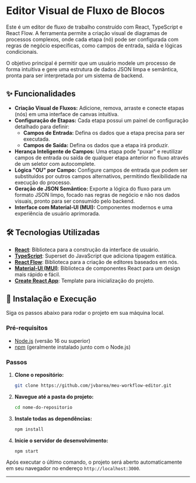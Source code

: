 # Editor Visual de Fluxo de Blocos

Este é um editor de fluxo de trabalho construído com React, TypeScript e React Flow. A ferramenta permite a criação visual de diagramas de processos complexos, onde cada etapa (nó) pode ser configurada com regras de negócio específicas, como campos de entrada, saída e lógicas condicionais.

O objetivo principal é permitir que um usuário modele um processo de forma intuitiva e gere uma estrutura de dados JSON limpa e semântica, pronta para ser interpretada por um sistema de backend.


## ✨ Funcionalidades

- **Criação Visual de Fluxos:** Adicione, remova, arraste e conecte etapas (nós) em uma interface de canvas intuitiva.
- **Configuração de Etapas:** Cada etapa possui um painel de configuração detalhado para definir:
  - **Campos de Entrada:** Defina os dados que a etapa precisa para ser executada.
  - **Campos de Saída:** Defina os dados que a etapa irá produzir.
- **Herança Inteligente de Campos:** Uma etapa pode "puxar" e reutilizar campos de entrada ou saída de qualquer etapa anterior no fluxo através de um seletor com autocomplete.
- **Lógica "OU" por Campo:** Configure campos de entrada que podem ser substituídos por outros campos alternativos, permitindo flexibilidade na execução do processo.
- **Geração de JSON Semântico:** Exporte a lógica do fluxo para um formato JSON limpo, focado nas regras de negócio e não nos dados visuais, pronto para ser consumido pelo backend.
- **Interface com Material-UI (MUI):** Componentes modernos e uma experiência de usuário aprimorada.

## 🛠️ Tecnologias Utilizadas

- **[React](https://reactjs.org/)**: Biblioteca para a construção da interface de usuário.
- **[TypeScript](https://www.typescriptlang.org/)**: Superset do JavaScript que adiciona tipagem estática.
- **[React Flow](https://reactflow.dev/)**: Biblioteca para a criação de editores baseados em nós.
- **[Material-UI (MUI)](https://mui.com/)**: Biblioteca de componentes React para um design mais rápido e fácil.
- **[Create React App](https://create-react-app.dev/)**: Template para inicialização do projeto.

## 🚀 Instalação e Execução

Siga os passos abaixo para rodar o projeto em sua máquina local.

### Pré-requisitos

- [Node.js](https://nodejs.org/en/) (versão 16 ou superior)
- [npm](https://www.npmjs.com/) (geralmente instalado junto com o Node.js)

### Passos

1.  **Clone o repositório:**
    ```bash
    git clone https://github.com/jvbarea/meu-workflow-editor.git
    ```

2.  **Navegue até a pasta do projeto:**
    ```bash
    cd nome-do-repositorio
    ```

3.  **Instale todas as dependências:**
    ```bash
    npm install
    ```

4.  **Inicie o servidor de desenvolvimento:**
    ```bash
    npm start
    ```

Após executar o último comando, o projeto será aberto automaticamente em seu navegador no endereço `http://localhost:3000`.

---
